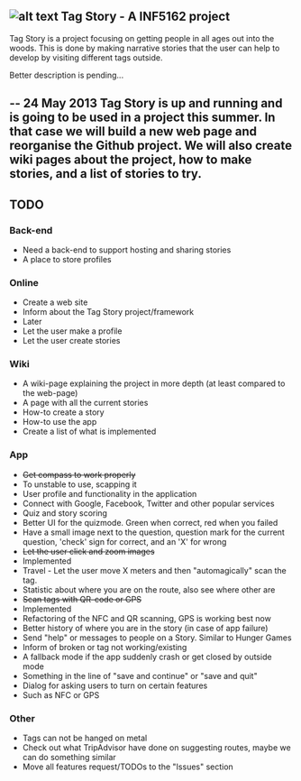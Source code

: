 ![alt text][logo]
Tag Story - A INF5162 project
-----------------------------
Tag Story is a project focusing on getting people in all ages out into the woods. This is done by making narrative stories that the user can help to develop by visiting different tags outside.

Better description is pending...

--
24 May 2013
Tag Story is up and running and is going to be used in a project this summer. In that case we will build a new web page and reorganise the Github project. We will also create wiki pages about the project, how to make stories, and a list of stories to try.
--

TODO
----
### Back-end
* Need a back-end to support hosting and sharing stories
* A place to store profiles

### Online
* Create a web site
 * Inform about the Tag Story project/framework
* Later
 * Let the user make a profile
 * Let the user create stories

### Wiki
* A wiki-page explaining the project in more depth (at least compared to the web-page)
* A page with all the current stories
* How-to create a story
* How-to use the app
* Create a list of what is implemented

### App
* ~~Get compass to work properly~~
 * To unstable to use, scapping it
* User profile and functionality in the application
 * Connect with Google, Facebook, Twitter and other popular services
* Quiz and story scoring
* Better UI for the quizmode. Green when correct, red when you failed
 * Have a small image next to the question, question mark for the current question, 'check' sign for correct, and an 'X' for wrong
* ~~Let the user click and zoom images~~
 * Implemented
* Travel - Let the user move X meters and then "automagically" scan the tag.
* Statistic about where you are on the route, also see where other are
* ~~Scan tags with QR-code or GPS~~
 * Implemented
* Refactoring of the NFC and QR scanning, GPS is working best now
* Better history of where you are in the story (in case of app failure)
* Send "help" or messages to people on a Story. Similar to Hunger Games
* Inform of broken or tag not working/existing
* A fallback mode if the app suddenly crash or get closed by outside mode
 * Something in the line of "save and continue" or "save and quit"
* Dialog for asking users to turn on certain features
 * Such as NFC or GPS

### Other
* Tags can not be hanged on metal
* Check out what TripAdvisor have done on suggesting routes, maybe we can do something similar
* Move all features request/TODOs to the "Issues" section

[logo]: http://www.uio.no/studier/emner/matnat/ifi/INF5261/h12/project-groups/tag-story--out/feature-graphic-tag-story.png "Tag Story banner"
